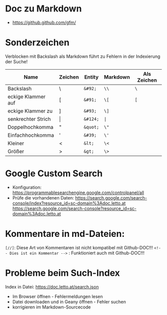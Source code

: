 # Doc zu Markdown
* https://github.github.com/gfm/

# Sonderzeichen

Verblocken mit Backslash als Markdown führt zu Fehlern in der Indexierung der Suche!

| Name               | Zeichen | Entity   | Markdown | Als Zeichen |
|--------------------|---------|----------|----------|-------------|
| Backslash          | &#92;   | `&#92;`  | `\\`     | `\`         |
| eckige Klammer auf | &#91;   | `&#91;`  | `\[`     | `[`         |
| eckige Klammer zu  | &#93;   | `&#93;`  | `\]`     |             |
| senkrechter Strich | &#124;  | `&#124;` | `\|`     |             |
| Doppelhochkomma    | &quot;  | `&quot;` | `\"`     |             |
| Einfachhochkomma   | &#39;   | `&#39;`  | `\'`     |             |
| Kleiner            | &lt;    | `&lt;`   | `\<`     |             |
| Größer             | &gt;    | `&gt;`   | `\>`     |             |

# Google Custom Search
* Konfiguration: https://programmablesearchengine.google.com/controlpanel/all
* Prüfe die vorhandenen Daten: https://search.google.com/search-console/index?resource_id=sc-domain%3Adoc.letto.at
  https://search.google.com/search-console?resource_id=sc-domain%3Adoc.letto.at

# Kommentare in md-Dateien:
`[//]`: Diese Art von Kommentaren ist nicht kompatibel mit Github-DOC!!!
`<!-- Dies ist ein Kommentar -->` : Funktioniert auch mit Github-DOC!!!

# Probleme beim Such-Index
Index in Datei: https://doc.letto.at/search.json
* Im Browser öffnen - Fehlermeldungen lesen
* Datei downloaden und in Geany öffnen - Fehler suchen
* korrigieren im Markdown-Sourcecode